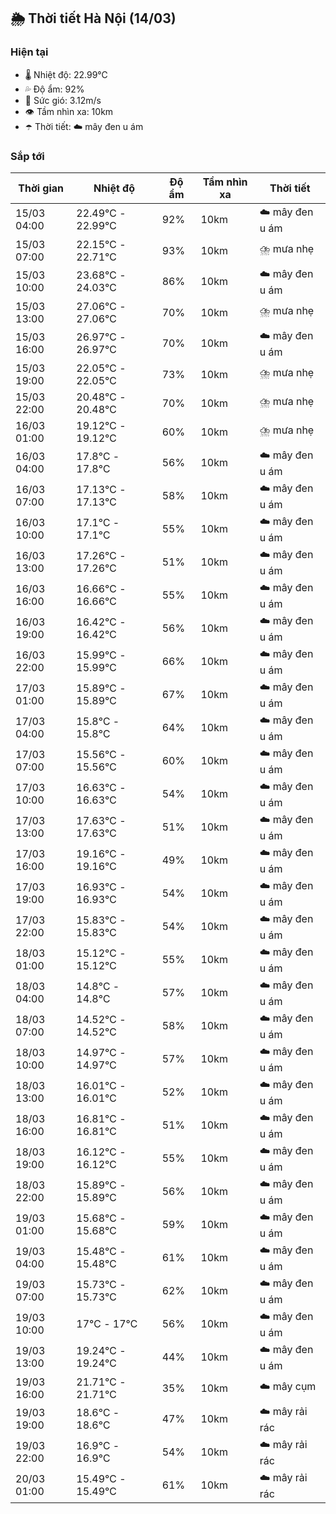 ## 🌦️ Thời tiết Hà Nội (14/03)

### Hiện tại

- 🌡️ Nhiệt độ: 22.99℃
- 💦 Độ ẩm: 92%
- 💨 Sức gió: 3.12m/s
- 👁️ Tầm nhìn xa: 10km
- ☂️ Thời tiết: ☁️ mây đen u ám

### Sắp tới

| Thời gian | Nhiệt độ | Độ ẩm | Tầm nhìn xa | Thời tiết |
| --- | --- | --- | --- | --- |
| 15/03 04:00 | 22.49℃ - 22.99℃ | 92% | 10km | ☁️ mây đen u ám |
| 15/03 07:00 | 22.15℃ - 22.71℃ | 93% | 10km | ⛈️ mưa nhẹ |
| 15/03 10:00 | 23.68℃ - 24.03℃ | 86% | 10km | ☁️ mây đen u ám |
| 15/03 13:00 | 27.06℃ - 27.06℃ | 70% | 10km | ⛈️ mưa nhẹ |
| 15/03 16:00 | 26.97℃ - 26.97℃ | 70% | 10km | ☁️ mây đen u ám |
| 15/03 19:00 | 22.05℃ - 22.05℃ | 73% | 10km | ⛈️ mưa nhẹ |
| 15/03 22:00 | 20.48℃ - 20.48℃ | 70% | 10km | ⛈️ mưa nhẹ |
| 16/03 01:00 | 19.12℃ - 19.12℃ | 60% | 10km | ⛈️ mưa nhẹ |
| 16/03 04:00 | 17.8℃ - 17.8℃ | 56% | 10km | ☁️ mây đen u ám |
| 16/03 07:00 | 17.13℃ - 17.13℃ | 58% | 10km | ☁️ mây đen u ám |
| 16/03 10:00 | 17.1℃ - 17.1℃ | 55% | 10km | ☁️ mây đen u ám |
| 16/03 13:00 | 17.26℃ - 17.26℃ | 51% | 10km | ☁️ mây đen u ám |
| 16/03 16:00 | 16.66℃ - 16.66℃ | 55% | 10km | ☁️ mây đen u ám |
| 16/03 19:00 | 16.42℃ - 16.42℃ | 56% | 10km | ☁️ mây đen u ám |
| 16/03 22:00 | 15.99℃ - 15.99℃ | 66% | 10km | ☁️ mây đen u ám |
| 17/03 01:00 | 15.89℃ - 15.89℃ | 67% | 10km | ☁️ mây đen u ám |
| 17/03 04:00 | 15.8℃ - 15.8℃ | 64% | 10km | ☁️ mây đen u ám |
| 17/03 07:00 | 15.56℃ - 15.56℃ | 60% | 10km | ☁️ mây đen u ám |
| 17/03 10:00 | 16.63℃ - 16.63℃ | 54% | 10km | ☁️ mây đen u ám |
| 17/03 13:00 | 17.63℃ - 17.63℃ | 51% | 10km | ☁️ mây đen u ám |
| 17/03 16:00 | 19.16℃ - 19.16℃ | 49% | 10km | ☁️ mây đen u ám |
| 17/03 19:00 | 16.93℃ - 16.93℃ | 54% | 10km | ☁️ mây đen u ám |
| 17/03 22:00 | 15.83℃ - 15.83℃ | 54% | 10km | ☁️ mây đen u ám |
| 18/03 01:00 | 15.12℃ - 15.12℃ | 55% | 10km | ☁️ mây đen u ám |
| 18/03 04:00 | 14.8℃ - 14.8℃ | 57% | 10km | ☁️ mây đen u ám |
| 18/03 07:00 | 14.52℃ - 14.52℃ | 58% | 10km | ☁️ mây đen u ám |
| 18/03 10:00 | 14.97℃ - 14.97℃ | 57% | 10km | ☁️ mây đen u ám |
| 18/03 13:00 | 16.01℃ - 16.01℃ | 52% | 10km | ☁️ mây đen u ám |
| 18/03 16:00 | 16.81℃ - 16.81℃ | 51% | 10km | ☁️ mây đen u ám |
| 18/03 19:00 | 16.12℃ - 16.12℃ | 55% | 10km | ☁️ mây đen u ám |
| 18/03 22:00 | 15.89℃ - 15.89℃ | 56% | 10km | ☁️ mây đen u ám |
| 19/03 01:00 | 15.68℃ - 15.68℃ | 59% | 10km | ☁️ mây đen u ám |
| 19/03 04:00 | 15.48℃ - 15.48℃ | 61% | 10km | ☁️ mây đen u ám |
| 19/03 07:00 | 15.73℃ - 15.73℃ | 62% | 10km | ☁️ mây đen u ám |
| 19/03 10:00 | 17℃ - 17℃ | 56% | 10km | ☁️ mây đen u ám |
| 19/03 13:00 | 19.24℃ - 19.24℃ | 44% | 10km | ☁️ mây đen u ám |
| 19/03 16:00 | 21.71℃ - 21.71℃ | 35% | 10km | ☁️ mây cụm |
| 19/03 19:00 | 18.6℃ - 18.6℃ | 47% | 10km | ☁️ mây rải rác |
| 19/03 22:00 | 16.9℃ - 16.9℃ | 54% | 10km | ☁️ mây rải rác |
| 20/03 01:00 | 15.49℃ - 15.49℃ | 61% | 10km | ☁️ mây rải rác |
